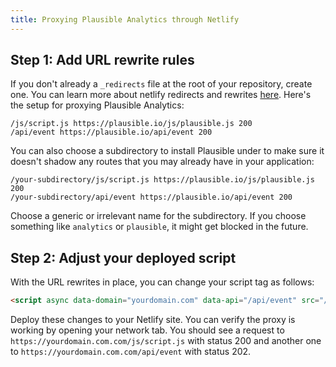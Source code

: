 ```yaml
---
title: Proxying Plausible Analytics through Netlify
---
```


## Step 1: Add URL rewrite rules

If you don't already a `_redirects` file at the root of your repository, create one. You can learn
more about netlify redirects and rewrites [here](https://docs.netlify.com/routing/redirects/). Here's
the setup for proxying Plausible Analytics:

``` title="_redirects"
/js/script.js https://plausible.io/js/plausible.js 200
/api/event https://plausible.io/api/event 200
```

You can also choose a subdirectory to install Plausible under to make sure it doesn't shadow any routes
that you may already have in your application:

``` title="_redirects"
/your-subdirectory/js/script.js https://plausible.io/js/plausible.js 200
/your-subdirectory/api/event https://plausible.io/api/event 200
```

Choose a generic or irrelevant name for the subdirectory. If you choose something like `analytics` or `plausible`,
it might get blocked in the future.

## Step 2: Adjust your deployed script

With the URL rewrites in place, you can change your script tag as follows:

```html
<script async data-domain="yourdomain.com" data-api="/api/event" src="/js/script.js"></script>
```

Deploy these changes to your Netlify site. You can verify the proxy is working by opening your network tab. You should see a request to
`https://yourdomain.com.com/js/script.js` with status 200 and another one to `https://yourdomain.com.com/api/event` with status 202.
